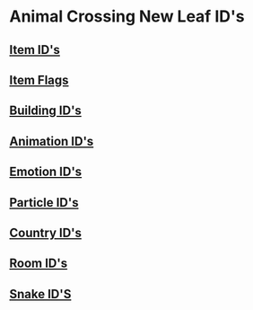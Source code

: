 # Animal Crossing New Leaf ID's

## [Item ID's](https://raw.githubusercontent.com/RedShyGuy/redshyguy.github.io/master/All_ACNL_Items.txt)
## [Item Flags](https://drive.google.com/file/d/1eavI3e6sWnDMu3CWAKo0Djp0cwPlAsI1/view)
## [Building ID's](https://raw.githubusercontent.com/RedShyGuy/redshyguy.github.io/master/Building_IDs.txt)
## [Animation ID's](https://raw.githubusercontent.com/RedShyGuy/ACNL_ID_Lists/master/Animation_IDs.txt)
## [Emotion ID's](https://raw.githubusercontent.com/RedShyGuy/redshyguy.github.io/master/Emotion_IDs.txt)
## [Particle ID's](https://raw.githubusercontent.com/RedShyGuy/redshyguy.github.io/master/Particle_IDs(1).txt)
## [Country ID's](https://raw.githubusercontent.com/RedShyGuy/redshyguy.github.io/master/Region_IDs.txt)
## [Room ID's](https://raw.githubusercontent.com/RedShyGuy/ACNL_ID_Lists/master/Room_IDS.txt)
## [Snake ID'S](https://raw.githubusercontent.com/RedShyGuy/ACNL_ID_Lists/master/SNAKEIDNAME.txt)
